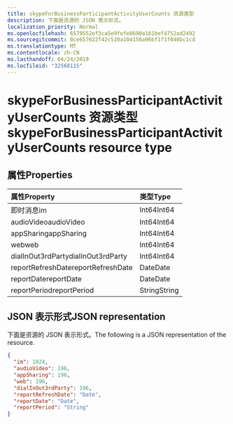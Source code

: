 ```yaml
---
title: skypeForBusinessParticipantActivityUserCounts 资源类型
description: 下面是资源的 JSON 表示形式。
localization_priority: Normal
ms.openlocfilehash: 6579552ef3ca5e9fefe8690a161bef4752ad2492
ms.sourcegitcommit: 0ce657622f42c510a104156a96bf1f1f040bc1cd
ms.translationtype: MT
ms.contentlocale: zh-CN
ms.lasthandoff: 04/24/2019
ms.locfileid: "32568115"
---
```

# <a name="skypeforbusinessparticipantactivityusercounts-resource-type"></a><span data-ttu-id="25942-103">skypeForBusinessParticipantActivityUserCounts 资源类型</span><span class="sxs-lookup"><span data-stu-id="25942-103">skypeForBusinessParticipantActivityUserCounts resource type</span></span>

## <a name="properties"></a><span data-ttu-id="25942-104">属性</span><span class="sxs-lookup"><span data-stu-id="25942-104">Properties</span></span>

| <span data-ttu-id="25942-105">属性</span><span class="sxs-lookup"><span data-stu-id="25942-105">Property</span></span>          | <span data-ttu-id="25942-106">类型</span><span class="sxs-lookup"><span data-stu-id="25942-106">Type</span></span>   |
| :---------------- | :----- |
| <span data-ttu-id="25942-107">即时消息</span><span class="sxs-lookup"><span data-stu-id="25942-107">im</span></span>                | <span data-ttu-id="25942-108">Int64</span><span class="sxs-lookup"><span data-stu-id="25942-108">Int64</span></span>  |
| <span data-ttu-id="25942-109">audioVideo</span><span class="sxs-lookup"><span data-stu-id="25942-109">audioVideo</span></span>        | <span data-ttu-id="25942-110">Int64</span><span class="sxs-lookup"><span data-stu-id="25942-110">Int64</span></span>  |
| <span data-ttu-id="25942-111">appSharing</span><span class="sxs-lookup"><span data-stu-id="25942-111">appSharing</span></span>        | <span data-ttu-id="25942-112">Int64</span><span class="sxs-lookup"><span data-stu-id="25942-112">Int64</span></span>  |
| <span data-ttu-id="25942-113">web</span><span class="sxs-lookup"><span data-stu-id="25942-113">web</span></span>               | <span data-ttu-id="25942-114">Int64</span><span class="sxs-lookup"><span data-stu-id="25942-114">Int64</span></span>  |
| <span data-ttu-id="25942-115">dialInOut3rdParty</span><span class="sxs-lookup"><span data-stu-id="25942-115">dialInOut3rdParty</span></span> | <span data-ttu-id="25942-116">Int64</span><span class="sxs-lookup"><span data-stu-id="25942-116">Int64</span></span>  |
| <span data-ttu-id="25942-117">reportRefreshDate</span><span class="sxs-lookup"><span data-stu-id="25942-117">reportRefreshDate</span></span> | <span data-ttu-id="25942-118">Date</span><span class="sxs-lookup"><span data-stu-id="25942-118">Date</span></span>   |
| <span data-ttu-id="25942-119">reportDate</span><span class="sxs-lookup"><span data-stu-id="25942-119">reportDate</span></span>        | <span data-ttu-id="25942-120">Date</span><span class="sxs-lookup"><span data-stu-id="25942-120">Date</span></span>   |
| <span data-ttu-id="25942-121">reportPeriod</span><span class="sxs-lookup"><span data-stu-id="25942-121">reportPeriod</span></span>      | <span data-ttu-id="25942-122">String</span><span class="sxs-lookup"><span data-stu-id="25942-122">String</span></span> |

## <a name="json-representation"></a><span data-ttu-id="25942-123">JSON 表示形式</span><span class="sxs-lookup"><span data-stu-id="25942-123">JSON representation</span></span>

<span data-ttu-id="25942-124">下面是资源的 JSON 表示形式。</span><span class="sxs-lookup"><span data-stu-id="25942-124">The following is a JSON representation of the resource.</span></span>

<!-- {
  "blockType": "resource",
  "@odata.type": "microsoft.graph.skypeForBusinessParticipantActivityUserCounts"
} -->

```json
{
  "im": 1024, 
  "audioVideo": 196, 
  "appSharing": 196, 
  "web": 196, 
  "dialInOut3rdParty": 196, 
  "reportRefreshDate": "Date", 
  "reportDate": "Date", 
  "reportPeriod": "String"
}
```
